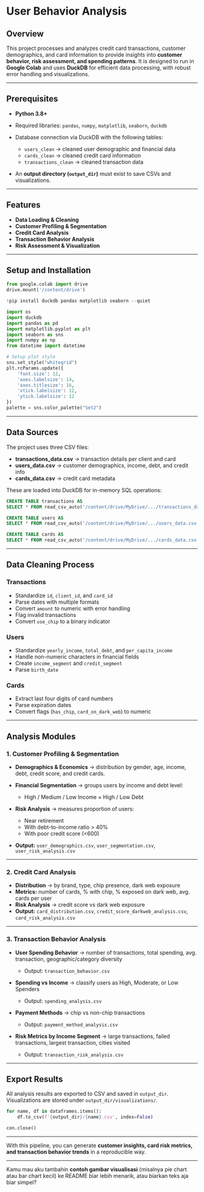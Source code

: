 # User Behavior Analysis

## Overview

This project processes and analyzes credit card transactions, customer demographics, and card information to provide insights into **customer behavior, risk assessment, and spending patterns**.
It is designed to run in **Google Colab** and uses **DuckDB** for efficient data processing, with robust error handling and visualizations.

---

## Prerequisites

* **Python 3.8+**
* Required libraries:
  `pandas`, `numpy`, `matplotlib`, `seaborn`, `duckdb`
* Database connection via DuckDB with the following tables:

  * `users_clean` → cleaned user demographic and financial data
  * `cards_clean` → cleaned credit card information
  * `transactions_clean` → cleaned transaction data
* An **output directory (`output_dir`)** must exist to save CSVs and visualizations.

---

## Features

* **Data Loading & Cleaning**
* **Customer Profiling & Segmentation**
* **Credit Card Analysis**
* **Transaction Behavior Analysis**
* **Risk Assessment & Visualization**

---

## Setup and Installation

```python
from google.colab import drive
drive.mount('/content/drive')

!pip install duckdb pandas matplotlib seaborn --quiet

import os
import duckdb
import pandas as pd
import matplotlib.pyplot as plt
import seaborn as sns
import numpy as np
from datetime import datetime

# Setup plot style
sns.set_style("whitegrid")
plt.rcParams.update({
    'font.size': 12,
    'axes.labelsize': 14,
    'axes.titlesize': 16,
    'xtick.labelsize': 12,
    'ytick.labelsize': 12
})
palette = sns.color_palette("Set2")
```

---

## Data Sources

The project uses three CSV files:

* **transactions\_data.csv** → transaction details per client and card
* **users\_data.csv** → customer demographics, income, debt, and credit info
* **cards\_data.csv** → credit card metadata

These are loaded into DuckDB for in-memory SQL operations:

```sql
CREATE TABLE transactions AS
SELECT * FROM read_csv_auto('/content/drive/MyDrive/.../transactions_data.csv', ignore_errors=true);

CREATE TABLE users AS
SELECT * FROM read_csv_auto('/content/drive/MyDrive/.../users_data.csv', ignore_errors=true);

CREATE TABLE cards AS
SELECT * FROM read_csv_auto('/content/drive/MyDrive/.../cards_data.csv', ignore_errors=true);
```

---

## Data Cleaning Process

### Transactions

* Standardize `id`, `client_id`, and `card_id`
* Parse dates with multiple formats
* Convert `amount` to numeric with error handling
* Flag invalid transactions
* Convert `use_chip` to a binary indicator

### Users

* Standardize `yearly_income`, `total_debt`, and `per_capita_income`
* Handle non-numeric characters in financial fields
* Create `income_segment` and `credit_segment`
* Parse `birth_date`

### Cards

* Extract last four digits of card numbers
* Parse expiration dates
* Convert flags (`has_chip`, `card_on_dark_web`) to numeric

---

## Analysis Modules

### 1. Customer Profiling & Segmentation

* **Demographics & Economics** → distribution by gender, age, income, debt, credit score, and credit cards.
* **Financial Segmentation** → groups users by income and debt level:

  * High / Medium / Low Income × High / Low Debt
* **Risk Analysis** → measures proportion of users:

  * Near retirement
  * With debt-to-income ratio > 40%
  * With poor credit score (<600)
* **Output:** `user_demographics.csv`, `user_segmentation.csv`, `user_risk_analysis.csv`

---

### 2. Credit Card Analysis

* **Distribution** → by brand, type, chip presence, dark web exposure
* **Metrics:** number of cards, % with chip, % exposed on dark web, avg. cards per user
* **Risk Analysis** → credit score vs dark web exposure
* **Output:** `card_distribution.csv`, `credit_score_darkweb_analysis.csv`, `card_risk_analysis.csv`

---

### 3. Transaction Behavior Analysis

* **User Spending Behavior** → number of transactions, total spending, avg. transaction, geographic/category diversity

  * Output: `transaction_behavior.csv`
* **Spending vs Income** → classify users as High, Moderate, or Low Spenders

  * Output: `spending_analysis.csv`
* **Payment Methods** → chip vs non-chip transactions

  * Output: `payment_method_analysis.csv`
* **Risk Metrics by Income Segment** → large transactions, failed transactions, largest transaction, cities visited

  * Output: `transaction_risk_analysis.csv`

---

## Export Results

All analysis results are exported to CSV and saved in `output_dir`.
Visualizations are stored under `output_dir/visualizations/`.

```python
for name, df in dataframes.items():
    df.to_csv(f'{output_dir}/{name}.csv', index=False)

con.close()
```

---

With this pipeline, you can generate **customer insights, card risk metrics, and transaction behavior trends** in a reproducible way.

---

Kamu mau aku tambahin **contoh gambar visualisasi** (misalnya pie chart atau bar chart kecil) ke README biar lebih menarik, atau biarkan teks aja biar simpel?
